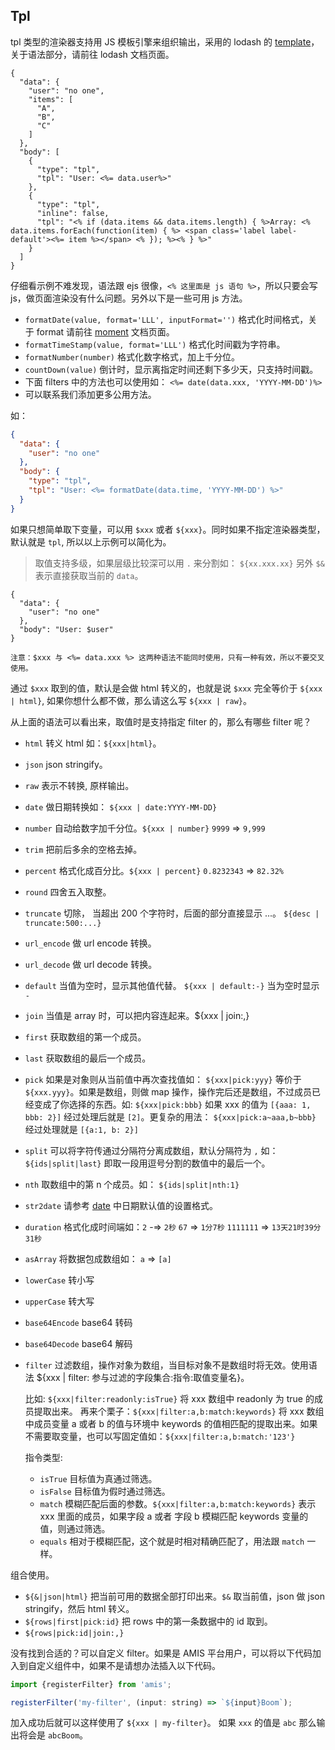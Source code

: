 ## Tpl

tpl 类型的渲染器支持用 JS 模板引擎来组织输出，采用的 lodash 的 [template](https://lodash.com/docs/4.15.0#template)，关于语法部分，请前往 lodash 文档页面。

```schema:height="200"
{
  "data": {
    "user": "no one",
    "items": [
      "A",
      "B",
      "C"
    ]
  },
  "body": [
    {
      "type": "tpl",
      "tpl": "User: <%= data.user%>"
    },
    {
      "type": "tpl",
      "inline": false,
      "tpl": "<% if (data.items && data.items.length) { %>Array: <% data.items.forEach(function(item) { %> <span class='label label-default'><%= item %></span> <% }); %><% } %>"
    }
  ]
}
```

仔细看示例不难发现，语法跟 ejs 很像，`<% 这里面是 js 语句 %>`，所以只要会写 js，做页面渲染没有什么问题。另外以下是一些可用 js 方法。

- `formatDate(value, format='LLL', inputFormat='')` 格式化时间格式，关于 format 请前往 [moment](http://momentjs.com/) 文档页面。
- `formatTimeStamp(value, format='LLL')` 格式化时间戳为字符串。
- `formatNumber(number)` 格式化数字格式，加上千分位。
- `countDown(value)` 倒计时，显示离指定时间还剩下多少天，只支持时间戳。
- 下面 filters 中的方法也可以使用如： `<%= date(data.xxx, 'YYYY-MM-DD')%>`
- 可以联系我们添加更多公用方法。

如：

```json
{
  "data": {
    "user": "no one"
  },
  "body": {
    "type": "tpl",
    "tpl": "User: <%= formatDate(data.time, 'YYYY-MM-DD') %>"
  }
}
```

如果只想简单取下变量，可以用 `$xxx` 或者 `${xxx}`。同时如果不指定渲染器类型，默认就是 `tpl`, 所以以上示例可以简化为。

> 取值支持多级，如果层级比较深可以用 `.` 来分割如： `${xx.xxx.xx}`
> 另外 `$&` 表示直接获取当前的 `data`。

```schema:height="200"
{
  "data": {
    "user": "no one"
  },
  "body": "User: $user"
}
```

`注意：$xxx 与 <%= data.xxx %> 这两种语法不能同时使用，只有一种有效，所以不要交叉使用。`

通过 `$xxx` 取到的值，默认是会做 html 转义的，也就是说 `$xxx` 完全等价于 `${xxx | html}`, 如果你想什么都不做，那么请这么写 `${xxx | raw}`。

从上面的语法可以看出来，取值时是支持指定 filter 的，那么有哪些 filter 呢？

- `html` 转义 html 如：`${xxx|html}`。
- `json` json stringify。
- `raw` 表示不转换, 原样输出。
- `date` 做日期转换如： `${xxx | date:YYYY-MM-DD}`
- `number` 自动给数字加千分位。`${xxx | number}` `9999` => `9,999`
- `trim` 把前后多余的空格去掉。
- `percent` 格式化成百分比。`${xxx | percent}` `0.8232343` => `82.32%`
- `round` 四舍五入取整。
- `truncate` 切除， 当超出 200 个字符时，后面的部分直接显示 ...。 `${desc | truncate:500:...}`
- `url_encode` 做 url encode 转换。
- `url_decode` 做 url decode 转换。
- `default` 当值为空时，显示其他值代替。 `${xxx | default:-}` 当为空时显示 `-`
- `join` 当值是 array 时，可以把内容连起来。\${xxx | join:,}
- `first` 获取数组的第一个成员。
- `last` 获取数组的最后一个成员。
- `pick` 如果是对象则从当前值中再次查找值如： `${xxx|pick:yyy}` 等价于 `${xxx.yyy}`。如果是数组，则做 map 操作，操作完后还是数组，不过成员已经变成了你选择的东西。如: `${xxx|pick:bbb}` 如果 xxx 的值为 `[{aaa: 1, bbb: 2}]` 经过处理后就是 `[2]`。更复杂的用法： `${xxx|pick:a~aaa,b~bbb}` 经过处理就是 `[{a:1, b: 2}]`
- `split` 可以将字符传通过分隔符分离成数组，默认分隔符为 `,` 如： `${ids|split|last}` 即取一段用逗号分割的数值中的最后一个。
- `nth` 取数组中的第 n 个成员。如： `${ids|split|nth:1}`
- `str2date` 请参考 [date](./Date.md) 中日期默认值的设置格式。
- `duration` 格式化成时间端如：`2` -=> `2秒` `67` => `1分7秒` `1111111` => `13天21时39分31秒`
- `asArray` 将数据包成数组如： `a` => `[a]`
- `lowerCase` 转小写
- `upperCase` 转大写
- `base64Encode` base64 转码
- `base64Decode` base64 解码
- `filter` 过滤数组，操作对象为数组，当目标对象不是数组时将无效。使用语法 \${xxx | filter: 参与过滤的字段集合:指令:取值变量名}。

  比如: `${xxx|filter:readonly:isTrue}` 将 xxx 数组中 readonly 为 true 的成员提取出来。
  再来个栗子：`${xxx|filter:a,b:match:keywords}` 将 xxx 数组中成员变量 a 或者 b 的值与环境中 keywords 的值相匹配的提取出来。如果不需要取变量，也可以写固定值如：`${xxx|filter:a,b:match:'123'}`

  指令类型:

  - `isTrue` 目标值为真通过筛选。
  - `isFalse` 目标值为假时通过筛选。
  - `match` 模糊匹配后面的参数。`${xxx|filter:a,b:match:keywords}` 表示 xxx 里面的成员，如果字段 a 或者 字段 b 模糊匹配 keywords 变量的值，则通过筛选。
  - `equals` 相对于模糊匹配，这个就是时相对精确匹配了，用法跟 `match` 一样。

组合使用。

- `${&|json|html}` 把当前可用的数据全部打印出来。`$&` 取当前值，json 做 json stringify，然后 html 转义。
- `${rows|first|pick:id}` 把 rows 中的第一条数据中的 id 取到。
- `${rows|pick:id|join:,}`

没有找到合适的？可以自定义 filter。如果是 AMIS 平台用户，可以将以下代码加入到自定义组件中，如果不是请想办法插入以下代码。

```js
import {registerFilter} from 'amis';

registerFilter('my-filter', (input: string) => `${input}Boom`);
```

加入成功后就可以这样使用了 `${xxx | my-filter}`。 如果 `xxx` 的值是 `abc` 那么输出将会是 `abcBoom`。
